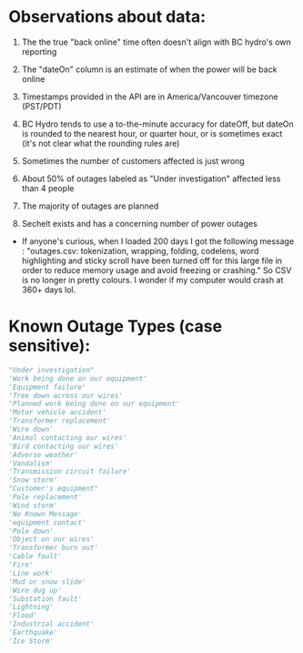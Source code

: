 # Observations about data:

1) The the true "back online" time often doesn't align with BC hydro's own reporting
2) The "dateOn" column is an estimate of when the power will be back online
3) Timestamps provided in the API are in America/Vancouver timezone (PST/PDT)
4) BC Hydro tends to use a to-the-minute accuracy for dateOff, but dateOn is rounded to the nearest hour, or quarter hour, or is sometimes exact (it's not clear what the rounding rules are)

5) Sometimes the number of customers affected is just wrong
6) About 50% of outages labeled as "Under investigation" affected less than 4 people
7) The majority of outages are planned
8) Sechelt exists and has a concerning number of power outages

- If anyone's curious, when I loaded 200 days I got the following message : "outages.csv: tokenization, wrapping, folding, codelens, word highlighting and sticky scroll have been turned off for this large file in order to reduce memory usage and avoid freezing or crashing." So CSV is no longer in pretty colours. I wonder if my computer would crash at 360+ days lol.

# Known Outage Types (case sensitive):

```py
"Under investigation"
'Work being done on our equipment'
'Equipment failure'
'Tree down across our wires'
'Planned work being done on our equipment'
'Motor vehicle accident'
'Transformer replacement'
'Wire down'
'Animal contacting our wires'
'Bird contacting our wires'
'Adverse weather'
'Vandalism'
'Transmission circuit failure'
'Snow storm'
"Customer's equipment"
'Pole replacement'
'Wind storm'
'No Known Message'
'equipment contact'
'Pole down'
'Object on our wires'
'Transformer burn out'
'Cable fault'
'Fire'
'Line work'
'Mud or snow slide'
'Wire dug up'
'Substation fault'
'Lightning'
'Flood'
'Industrial accident'
'Earthquake'
'Ice Storm'
```